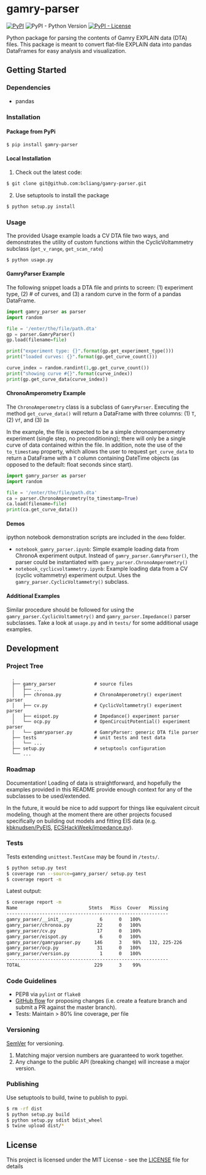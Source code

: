 # gamry-parser

[![PyPI](https://img.shields.io/pypi/v/gamry-parser.svg)](https://pypi.org/project/gamry-parser/)
![PyPI - Python Version](https://img.shields.io/pypi/pyversions/gamry-parser.svg)
[![PyPI - License](https://img.shields.io/pypi/l/gamry-parser.svg)](./LICENSE)

Python package for parsing the contents of Gamry EXPLAIN data (DTA) files. This package is meant to convert flat-file EXPLAIN data into pandas DataFrames for easy analysis and visualization.

## Getting Started

### Dependencies

* pandas

### Installation

#### Package from PyPi

```bash
$ pip install gamry-parser
```

#### Local Installation

1. Check out the latest code:
```bash
$ git clone git@github.com:bcliang/gamry-parser.git
```
2. Use setuptools to install the package
```bash
$ python setup.py install
```

### Usage

The provided Usage example loads a CV DTA file two ways, and demonstrates the utility of custom functions within the CyclicVoltammetry subclass (`get_v_range`, `get_scan_rate`)

```bash
$ python usage.py
```

#### GamryParser Example

The following snippet loads a DTA file and prints to screen: (1) experiment type, (2) # of curves, and (3) a random curve in the form of a pandas DataFrame.

```python
import gamry_parser as parser
import random

file = '/enter/the/file/path.dta'
gp = parser.GamryParser()
gp.load(filename=file)

print("experiment type: {}".format(gp.get_experiment_type()))
print("loaded curves: {}".format(gp.get_curve_count()))

curve_index = random.randint(1,gp.get_curve_count())
print("showing curve #{}".format(curve_index))
print(gp.get_curve_data(curve_index))
```

#### ChronoAmperometry Example

The `ChronoAmperometry` class is a subclass of `GamryParser`. Executing the method `get_curve_data()` will return a DataFrame with three columns: (1) `T`, (2) `Vf`, and (3) `Im`

In the example, the file is expected to be a simple chronoamperometry experiment (single step, no preconditioning); there will only be a single curve of data contained within the file. In addition, note the use of the `to_timestamp` property, which allows the user to request `get_curve_data` to return a DataFrame with a `T` column containing DateTime objects (as opposed to the default: float seconds since start).

```python
import gamry_parser as parser
import random

file = '/enter/the/file/path.dta'
ca = parser.ChronoAmperometry(to_timestamp=True)
ca.load(filename=file)
print(ca.get_curve_data())
```

#### Demos

ipython notebook demonstration scripts are included in the `demo` folder.

- `notebook_gamry_parser.ipynb`: Simple example loading data from ChronoA experiment output. Instead of `gamry_parser.GamryParser()`, the parser could be instantiated with `gamry_parser.ChronoAmperometry()`
- `notebook_cyclicvoltammetry.ipynb`: Example loading data from a CV (cyclic voltammetry) experiment output. Uses the `gamry_parser.CyclicVoltammetry()` subclass.

#### Additional Examples

Similar procedure should be followed for using the `gamry_parser.CyclicVoltammetry()` and `gamry_parser.Impedance()` parser subclasses. Take a look at `usage.py` and in `tests/` for some additional usage examples.

## Development

### Project Tree
```
  .
  ├── gamry_parser              # source files
  │   ├── ...          
  │   ├── chronoa.py            # ChronoAmperometry() experiment parser
  │   ├── cv.py                 # CyclicVoltammetry() experiment parser
  │   ├── eispot.py             # Impedance() experiment parser
  │   └── ocp.py                # OpenCircuitPotential() experiment parser
  |   └── gamryparser.py        # GamryParser: generic DTA file parser
  ├── tests                     # unit tests and test data
  |   └── ...
  ├── setup.py                  # setuptools configuration
  └── ...                
```

### Roadmap

Documentation! Loading of data is straightforward, and hopefully the examples provided in this README provide enough context for any of the subclasses to be used/extended.

In the future, it would be nice to add support for things like equivalent circuit modeling, though at the moment there are other projects focused specifically on building out models and fitting EIS data (e.g. [kbknudsen/PyEIS](https://github.com/kbknudsen/PyEIS), [ECSHackWeek/impedance.py](https://github.com/ECSHackWeek/impedance.py)).

### Tests

Tests extending `unittest.TestCase` may be found in `/tests/`.

```bash
$ python setup.py test
$ coverage run --source=gamry_parser/ setup.py test
$ coverage report -m
```

Latest output:

```bash
$ coverage report -m
Name                          Stmts   Miss  Cover   Missing
-----------------------------------------------------------
gamry_parser/__init__.py          6      0   100%
gamry_parser/chronoa.py          22      0   100%
gamry_parser/cv.py               17      0   100%
gamry_parser/eispot.py            6      0   100%
gamry_parser/gamryparser.py     146      3    98%   132, 225-226
gamry_parser/ocp.py              31      0   100%
gamry_parser/version.py           1      0   100%
-----------------------------------------------------------
TOTAL                           229      3    99%
```

### Code Guidelines

* PEP8 via `pylint` or `flake8`
* [GitHub flow](https://guides.github.com/introduction/flow/) for proposing changes (i.e. create a feature branch and submit a PR against the master branch).
* Tests: Maintain > 80% line coverage, per file

### Versioning

[SemVer](http://semver.org/) for versioning.
1. Matching major version numbers are guaranteed to work together.
2. Any change to the public API (breaking change) will increase a major version.

### Publishing

Use setuptools to build, twine to publish to pypi.

```bash
$ rm -rf dist
$ python setup.py build
$ python setup.py sdist bdist_wheel
$ twine upload dist/*
```

## License

This project is licensed under the MIT License - see the [LICENSE](LICENSE) file for details
